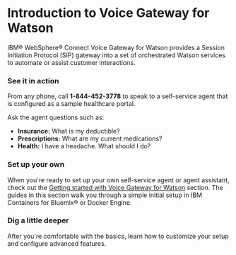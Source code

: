 # Introduction to Voice Gateway for Watson

IBM&reg; WebSphere&reg; Connect Voice Gateway for Watson provides a Session Initiation Protocol (SIP) gateway into a set of orchestrated Watson services to automate or assist customer interactions.

### See it in action

From any phone, call **1-844-452-3778** to speak to a self-service agent that is configured as a sample healthcare portal.

Ask the agent questions such as:
* **Insurance:** What is my deductible?
* **Prescriptions:** What are my current medications?
* **Health:** I have a headache. What should I do?

### Set up your own

When you're ready to set up your own self-service agent or agent assistant, check out the [Getting started with Voice Gateway for Watson](gettingstarted.md) section. The guides in this section walk you through a simple initial setup in IBM Containers for Bluemix&reg; or Docker Engine.

### Dig a little deeper

After you're comfortable with the basics, learn how to customize your setup and configure advanced features.
